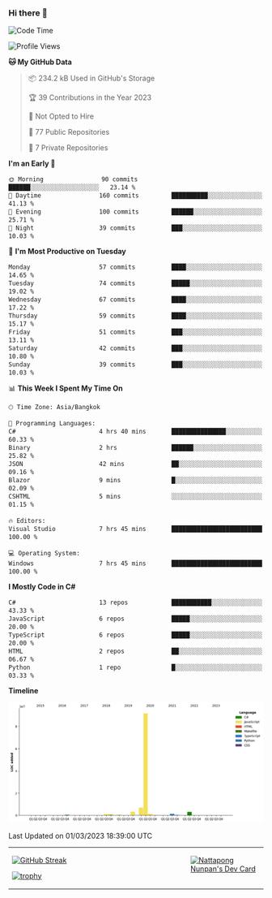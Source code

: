 ### Hi there 👋

<!--START_SECTION:waka-->
![Code Time](http://img.shields.io/badge/Code%20Time-455%20hrs%2025%20mins-blue)

![Profile Views](http://img.shields.io/badge/Profile%20Views-0-blue)

**🐱 My GitHub Data** 

> 📦 234.2 kB Used in GitHub's Storage 
 > 
> 🏆 39 Contributions in the Year 2023
 > 
> 🚫 Not Opted to Hire
 > 
> 📜 77 Public Repositories 
 > 
> 🔑 7 Private Repositories 
 > 
**I'm an Early 🐤** 

```text
🌞 Morning                90 commits          ██████░░░░░░░░░░░░░░░░░░░   23.14 % 
🌆 Daytime                160 commits         ██████████░░░░░░░░░░░░░░░   41.13 % 
🌃 Evening                100 commits         ██████░░░░░░░░░░░░░░░░░░░   25.71 % 
🌙 Night                  39 commits          ███░░░░░░░░░░░░░░░░░░░░░░   10.03 % 
```
📅 **I'm Most Productive on Tuesday** 

```text
Monday                   57 commits          ████░░░░░░░░░░░░░░░░░░░░░   14.65 % 
Tuesday                  74 commits          █████░░░░░░░░░░░░░░░░░░░░   19.02 % 
Wednesday                67 commits          ████░░░░░░░░░░░░░░░░░░░░░   17.22 % 
Thursday                 59 commits          ████░░░░░░░░░░░░░░░░░░░░░   15.17 % 
Friday                   51 commits          ███░░░░░░░░░░░░░░░░░░░░░░   13.11 % 
Saturday                 42 commits          ███░░░░░░░░░░░░░░░░░░░░░░   10.80 % 
Sunday                   39 commits          ███░░░░░░░░░░░░░░░░░░░░░░   10.03 % 
```


📊 **This Week I Spent My Time On** 

```text
🕑︎ Time Zone: Asia/Bangkok

💬 Programming Languages: 
C#                       4 hrs 40 mins       ███████████████░░░░░░░░░░   60.33 % 
Binary                   2 hrs               ██████░░░░░░░░░░░░░░░░░░░   25.82 % 
JSON                     42 mins             ██░░░░░░░░░░░░░░░░░░░░░░░   09.16 % 
Blazor                   9 mins              █░░░░░░░░░░░░░░░░░░░░░░░░   02.09 % 
CSHTML                   5 mins              ░░░░░░░░░░░░░░░░░░░░░░░░░   01.15 % 

🔥 Editors: 
Visual Studio            7 hrs 45 mins       █████████████████████████   100.00 % 

💻 Operating System: 
Windows                  7 hrs 45 mins       █████████████████████████   100.00 % 
```

**I Mostly Code in C#** 

```text
C#                       13 repos            ███████████░░░░░░░░░░░░░░   43.33 % 
JavaScript               6 repos             █████░░░░░░░░░░░░░░░░░░░░   20.00 % 
TypeScript               6 repos             █████░░░░░░░░░░░░░░░░░░░░   20.00 % 
HTML                     2 repos             ██░░░░░░░░░░░░░░░░░░░░░░░   06.67 % 
Python                   1 repo              █░░░░░░░░░░░░░░░░░░░░░░░░   03.33 % 
```



**Timeline**

![Lines of Code chart](https://raw.githubusercontent.com/aixasz/aixasz/main/assets/bar_graph.png)


 Last Updated on 01/03/2023 18:39:00 UTC
<!--END_SECTION:waka-->

<table>
<tr>
<td width="70%" valign="top">
 
 [![GitHub Streak](http://github-readme-streak-stats.herokuapp.com?user=aixasz&theme=github-dark&hide_border=true&date_format=%5BY%20%5DM%20j)](https://git.io/streak-stats)

 [![trophy](https://github-profile-trophy.vercel.app/?username=aixasz&theme=onedark)](https://github.com/ryo-ma/github-profile-trophy)
 </td>
<td width="30%" valign="top">
 
<a href="https://app.daily.dev/aixasz"><img src="https://api.daily.dev/devcards/403207936e6547c9a85ea449e9f3abe8.png?r=re8" alt="Nattapong Nunpan's Dev Card"/></a>

 </td>
</tr>
</table>
 
